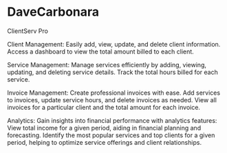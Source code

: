 ﻿# DaveCarbonara
﻿ClientServ Pro


Client Management:
Easily add, view, update, and delete client information.
Access a dashboard to view the total amount billed to each client.


Service Management:
Manage services efficiently by adding, viewing, updating, and deleting service details.
Track the total hours billed for each service.


Invoice Management:
Create professional invoices with ease.
Add services to invoices, update service hours, and delete invoices as needed.
View all invoices for a particular client and the total amount for each invoice.


Analytics:
Gain insights into financial performance with analytics features:
View total income for a given period, aiding in financial planning and forecasting.
Identify the most popular services and top clients for a given period, helping to optimize service offerings and client relationships.
